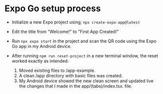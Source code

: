 # Expo Go setup process

- Initialize a new Expo project using;
` npx create-expo-app@latest `

- Edit the title from "Welcome!" to "First App Created!"

- Run `npx expo start` in the project and scan the QR code using the Expo Go app in my Android device.

- After running ` npm run reset-project ` in a new terminal window, the reset worked exactly as intended: 
   1. Moved existing files to /app-example.
   2. A clean /app directory with basic files was created.
   3. My Android device showed the new clean screen and updated live the changes that I made in the app/(tabs)/index.tsx. file.
